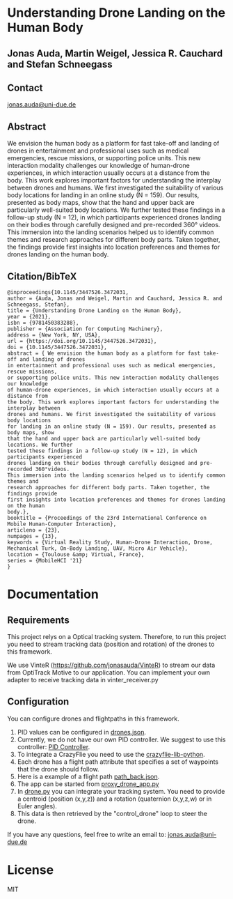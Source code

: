 # Understanding Drone Landing on the Human Body

## Jonas Auda, Martin Weigel, Jessica R. Cauchard and Stefan Schneegass

## Contact
jonas.auda@uni-due.de

## Abstract
We envision the human body as a platform for fast take-off and landing of drones
in entertainment and professional uses such as medical emergencies, rescue missions,
or supporting police units. This new interaction modality challenges our knowledge
of human-drone experiences, in which interaction usually occurs at a distance from
the body. This work explores important factors for understanding the interplay between
drones and humans. We first investigated the suitability of various body locations
for landing in an online study (N = 159). Our results, presented as body maps, show
that the hand and upper back are particularly well-suited body locations. We further
tested these findings in a follow-up study (N = 12), in which participants experienced
drones landing on their bodies through carefully designed and pre-recorded 360° videos.
This immersion into the landing scenarios helped us to identify common themes and
research approaches for different body parts. Taken together, the findings provide
first insights into location preferences and themes for drones landing on the human
body.


## Citation/BibTeX

```
@inproceedings{10.1145/3447526.3472031,
author = {Auda, Jonas and Weigel, Martin and Cauchard, Jessica R. and Schneegass, Stefan},
title = {Understanding Drone Landing on the Human Body},
year = {2021},
isbn = {9781450383288},
publisher = {Association for Computing Machinery},
address = {New York, NY, USA},
url = {https://doi.org/10.1145/3447526.3472031},
doi = {10.1145/3447526.3472031},
abstract = { We envision the human body as a platform for fast take-off and landing of drones
in entertainment and professional uses such as medical emergencies, rescue missions,
or supporting police units. This new interaction modality challenges our knowledge
of human-drone experiences, in which interaction usually occurs at a distance from
the body. This work explores important factors for understanding the interplay between
drones and humans. We first investigated the suitability of various body locations
for landing in an online study (N = 159). Our results, presented as body maps, show
that the hand and upper back are particularly well-suited body locations. We further
tested these findings in a follow-up study (N = 12), in which participants experienced
drones landing on their bodies through carefully designed and pre-recorded 360°videos.
This immersion into the landing scenarios helped us to identify common themes and
research approaches for different body parts. Taken together, the findings provide
first insights into location preferences and themes for drones landing on the human
body.},
booktitle = {Proceedings of the 23rd International Conference on Mobile Human-Computer Interaction},
articleno = {23},
numpages = {13},
keywords = {Virtual Reality Study, Human-Drone Interaction, Drone, Mechanical Turk, On-Body Landing, UAV, Micro Air Vehicle},
location = {Toulouse &amp; Virtual, France},
series = {MobileHCI '21}
}

```
# Documentation

## Requirements

This project relys on a Optical tracking system. Therefore, to run this project you need to stream tracking data (position and rotation) of the drones to this framework.

We use VinteR (https://github.com/jonasauda/VinteR) to stream our data from OptiTrack Motive to our application. You can implement your own adapter to receive tracking data in vinter_receiver.py


## Configuration

You can configure drones and flightpaths in this framework.

1. PID values can be configured in [drones.json](drone_control/drones.json).
2. Currently, we do not have our own PID controller. We suggest to use this controller: [PID Controller](https://pypi.org/project/simple-pid/).
3. To integrate a CrazyFlie you need to use the [crazyflie-lib-python](https://github.com/bitcraze/crazyflie-lib-python).
4. Each drone has a flight path attribute that specifies a set of waypoints that the drone should follow.
5. Here is a example of a flight path [path_back.json](drone_control/flight_paths/crazy/path_back.json).
6. The app can be started from [proxy_drone_app.py](drone_control/proxy_drone_app.py)
7. In [drone.py](drone_control/drones/drone.py) you can integrate your tracking system. You need to provide a centroid (position (x,y,z)) and a rotation (quaternion (x,y,z,w) or in Euler angles).
8. This data is then retrieved by the "control_drone" loop to steer the drone.

If you have any questions, feel free to write an email to: jonas.auda@uni-due.de

# License
MIT
